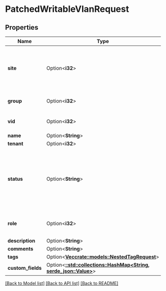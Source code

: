 # PatchedWritableVlanRequest

## Properties

Name | Type | Description | Notes
------------ | ------------- | ------------- | -------------
**site** | Option<**i32**> | The specific site to which this VLAN is assigned (if any) | [optional]
**group** | Option<**i32**> | VLAN group (optional) | [optional]
**vid** | Option<**i32**> | Numeric VLAN ID (1-4094) | [optional]
**name** | Option<**String**> |  | [optional]
**tenant** | Option<**i32**> |  | [optional]
**status** | Option<**String**> | Operational status of this VLAN  * `active` - Active * `reserved` - Reserved * `deprecated` - Deprecated | [optional]
**role** | Option<**i32**> | The primary function of this VLAN | [optional]
**description** | Option<**String**> |  | [optional]
**comments** | Option<**String**> |  | [optional]
**tags** | Option<[**Vec<crate::models::NestedTagRequest>**](NestedTagRequest.md)> |  | [optional]
**custom_fields** | Option<[**::std::collections::HashMap<String, serde_json::Value>**](serde_json::Value.md)> |  | [optional]

[[Back to Model list]](../README.md#documentation-for-models) [[Back to API list]](../README.md#documentation-for-api-endpoints) [[Back to README]](../README.md)


